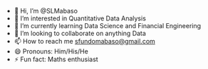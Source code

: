 - 👋 Hi, I’m @SLMabaso
- 👀 I’m interested in Quantitative Data Analysis
- 🌱 I’m currently learning Data Science and Financial Engineering
- 💞️ I’m looking to collaborate on anything Data
- 📫 How to reach me sfundomabaso@gmail.com
- 😄 Pronouns: Him/His/He
- ⚡ Fun fact: Maths enthusiast

<!---
SLMabaso/SLMabaso is a ✨ special ✨ repository because its `README.md` (this file) appears on your GitHub profile.
You can click the Preview link to take a look at your changes.
--->
